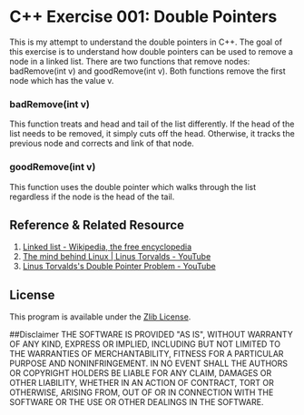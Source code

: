 # C++ Exercise 001: Double Pointers

This is my attempt to understand the double pointers in C++. The goal of this exercise is to understand how double pointers can be used to remove a node in a linked list. There are two functions that remove nodes: badRemove(int v) and goodRemove(int v). Both functions remove the first node which has the value v.

### badRemove(int v)
This function treats and head and tail of the list differently. If the head of the list needs to be removed, it simply cuts off the head. Otherwise, it tracks the previous node and corrects and link of that node. 

### goodRemove(int v)
This function uses the double pointer which walks through the list regardless if the node is the head of the tail. 

## Reference & Related Resource
1. [Linked list - Wikipedia, the free encyclopedia](https://en.wikipedia.org/wiki/Linked_list)
2. [The mind behind Linux | Linus Torvalds - YouTube](https://youtu.be/o8NPllzkFhE?t=14m14s)
3. [Linus Torvalds's Double Pointer Problem - YouTube](https://www.youtube.com/watch?v=GiAhUYCUDVc)

## License
This program is available under the [Zlib License](http://www.gzip.org/zlib/zlib_license.html).

##Disclaimer
THE SOFTWARE IS PROVIDED "AS IS", WITHOUT WARRANTY OF ANY KIND, EXPRESS OR IMPLIED, INCLUDING BUT NOT LIMITED TO THE WARRANTIES OF MERCHANTABILITY, FITNESS FOR A PARTICULAR PURPOSE AND NONINFRINGEMENT. IN NO EVENT SHALL THE AUTHORS OR COPYRIGHT HOLDERS BE LIABLE FOR ANY CLAIM, DAMAGES OR OTHER LIABILITY, WHETHER IN AN ACTION OF CONTRACT, TORT OR OTHERWISE, ARISING FROM, OUT OF OR IN CONNECTION WITH THE SOFTWARE OR THE USE OR OTHER DEALINGS IN THE SOFTWARE.
